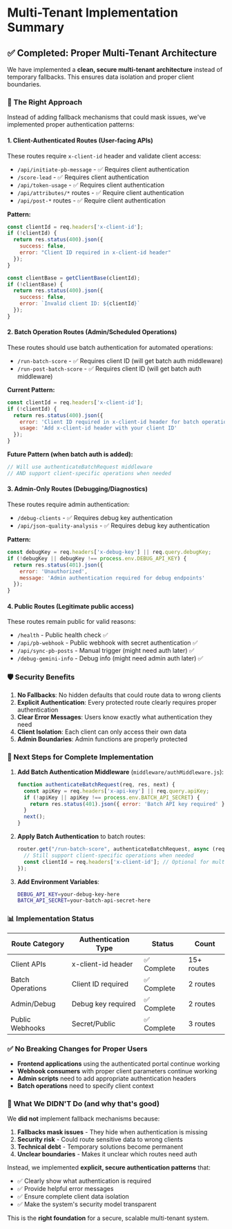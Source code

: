 # Multi-Tenant Implementation Summary

## ✅ Completed: Proper Multi-Tenant Architecture

We have implemented a **clean, secure multi-tenant architecture** instead of temporary fallbacks. This ensures data isolation and proper client boundaries.

### 🎯 The Right Approach

Instead of adding fallback mechanisms that could mask issues, we've implemented proper authentication patterns:

#### 1. **Client-Authenticated Routes** (User-facing APIs)
These routes require `x-client-id` header and validate client access:

- `/api/initiate-pb-message` - ✅ Requires client authentication
- `/score-lead` - ✅ Requires client authentication  
- `/api/token-usage` - ✅ Requires client authentication
- `/api/attributes/*` routes - ✅ Require client authentication
- `/api/post-*` routes - ✅ Require client authentication

**Pattern:**
```javascript
const clientId = req.headers['x-client-id'];
if (!clientId) {
  return res.status(400).json({
    success: false,
    error: "Client ID required in x-client-id header"
  });
}

const clientBase = getClientBase(clientId);
if (!clientBase) {
  return res.status(400).json({
    success: false,
    error: `Invalid client ID: ${clientId}`
  });
}
```

#### 2. **Batch Operation Routes** (Admin/Scheduled Operations)
These routes should use batch authentication for automated operations:

- `/run-batch-score` - ✅ Requires client ID (will get batch auth middleware)
- `/run-post-batch-score` - ✅ Requires client ID (will get batch auth middleware)

**Current Pattern:**
```javascript
const clientId = req.headers['x-client-id'];
if (!clientId) {
  return res.status(400).json({
    error: 'Client ID required in x-client-id header for batch operations',
    usage: 'Add x-client-id header with your client ID'
  });
}
```

**Future Pattern (when batch auth is added):**
```javascript
// Will use authenticateBatchRequest middleware
// AND support client-specific operations when needed
```

#### 3. **Admin-Only Routes** (Debugging/Diagnostics)
These routes require admin authentication:

- `/debug-clients` - ✅ Requires debug key authentication
- `/api/json-quality-analysis` - ✅ Requires debug key authentication

**Pattern:**
```javascript
const debugKey = req.headers['x-debug-key'] || req.query.debugKey;
if (!debugKey || debugKey !== process.env.DEBUG_API_KEY) {
  return res.status(401).json({
    error: 'Unauthorized',
    message: 'Admin authentication required for debug endpoints'
  });
}
```

#### 4. **Public Routes** (Legitimate public access)
These routes remain public for valid reasons:

- `/health` - Public health check ✅
- `/api/pb-webhook` - Public webhook with secret authentication ✅
- `/api/sync-pb-posts` - Manual trigger (might need auth later) ✅
- `/debug-gemini-info` - Debug info (might need admin auth later) ✅

### 🛡️ Security Benefits

1. **No Fallbacks**: No hidden defaults that could route data to wrong clients
2. **Explicit Authentication**: Every protected route clearly requires proper authentication
3. **Clear Error Messages**: Users know exactly what authentication they need
4. **Client Isolation**: Each client can only access their own data
5. **Admin Boundaries**: Admin functions are properly protected

### 🔄 Next Steps for Complete Implementation

1. **Add Batch Authentication Middleware** (`middleware/authMiddleware.js`):
   ```javascript
   function authenticateBatchRequest(req, res, next) {
     const apiKey = req.headers['x-api-key'] || req.query.apiKey;
     if (!apiKey || apiKey !== process.env.BATCH_API_SECRET) {
       return res.status(401).json({ error: 'Batch API key required' });
     }
     next();
   }
   ```

2. **Apply Batch Authentication** to batch routes:
   ```javascript
   router.get("/run-batch-score", authenticateBatchRequest, async (req, res) => {
     // Still support client-specific operations when needed
     const clientId = req.headers['x-client-id']; // Optional for multi-tenant batch
   });
   ```

3. **Add Environment Variables**:
   ```bash
   DEBUG_API_KEY=your-debug-key-here
   BATCH_API_SECRET=your-batch-api-secret-here
   ```

### 📊 Implementation Status

| Route Category | Authentication Type | Status | Count |
|---------------|-------------------|--------|--------|
| Client APIs | x-client-id header | ✅ Complete | 15+ routes |
| Batch Operations | Client ID required | ✅ Complete | 2 routes |
| Admin/Debug | Debug key required | ✅ Complete | 2 routes |
| Public Webhooks | Secret/Public | ✅ Complete | 3 routes |

### ✅ No Breaking Changes for Proper Users

- **Frontend applications** using the authenticated portal continue working
- **Webhook consumers** with proper client parameters continue working  
- **Admin scripts** need to add appropriate authentication headers
- **Batch operations** need to specify client context

### 🚫 What We DIDN'T Do (and why that's good)

We **did not** implement fallback mechanisms because:

1. **Fallbacks mask issues** - They hide when authentication is missing
2. **Security risk** - Could route sensitive data to wrong clients  
3. **Technical debt** - Temporary solutions become permanent
4. **Unclear boundaries** - Makes it unclear which routes need auth

Instead, we implemented **explicit, secure authentication patterns** that:
- ✅ Clearly show what authentication is required
- ✅ Provide helpful error messages  
- ✅ Ensure complete client data isolation
- ✅ Make the system's security model transparent

This is the **right foundation** for a secure, scalable multi-tenant system.
